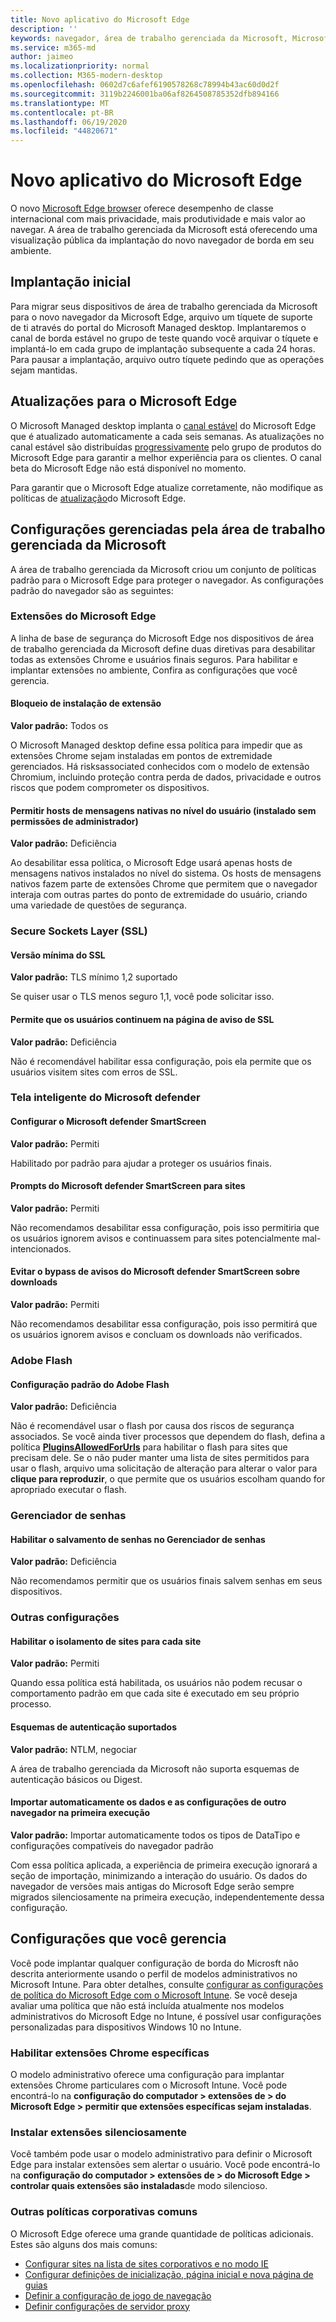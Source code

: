 ```yaml
---
title: Novo aplicativo do Microsoft Edge
description: ''
keywords: navegador, área de trabalho gerenciada da Microsoft, Microsoft 365, serviço, documentação
ms.service: m365-md
author: jaimeo
ms.localizationpriority: normal
ms.collection: M365-modern-desktop
ms.openlocfilehash: 0602d7c6afef6190578268c78994b43ac60d0d2f
ms.sourcegitcommit: 3119b2246001ba06af8264508785352dfb894166
ms.translationtype: MT
ms.contentlocale: pt-BR
ms.lasthandoff: 06/19/2020
ms.locfileid: "44820671"
---
```

# <a name="new-microsoft-edge-app"></a>Novo aplicativo do Microsoft Edge

O novo [Microsoft Edge browser](https://www.microsoft.com/edge) oferece desempenho de classe internacional com mais privacidade, mais produtividade e mais valor ao navegar. A área de trabalho gerenciada da Microsoft está oferecendo uma visualização pública da implantação do novo navegador de borda em seu ambiente.

## <a name="initial-deployment"></a>Implantação inicial

Para migrar seus dispositivos de área de trabalho gerenciada da Microsoft para o novo navegador da Microsoft Edge, arquivo um tíquete de suporte de ti através do portal do Microsoft Managed desktop. Implantaremos o canal de borda estável no grupo de teste quando você arquivar o tíquete e implantá-lo em cada grupo de implantação subsequente a cada 24 horas. Para pausar a implantação, arquivo outro tíquete pedindo que as operações sejam mantidas.

## <a name="updates-to-microsoft-edge"></a>Atualizações para o Microsoft Edge

O Microsoft Managed desktop implanta o [canal estável](https://docs.microsoft.com/deployedge/microsoft-edge-channels#stable-channel) do Microsoft Edge que é atualizado automaticamente a cada seis semanas. As atualizações no canal estável são distribuídas [progressivamente](https://docs.microsoft.com/deployedge/microsoft-edge-update-progressive-rollout) pelo grupo de produtos do Microsoft Edge para garantir a melhor experiência para os clientes. O canal beta do Microsoft Edge não está disponível no momento.

Para garantir que o Microsoft Edge atualize corretamente, não modifique as políticas de [atualização](https://docs.microsoft.com/deployedge/microsoft-edge-update-policies)do Microsoft Edge.

## <a name="settings-managed-by-microsoft-managed-desktop"></a>Configurações gerenciadas pela área de trabalho gerenciada da Microsoft

A área de trabalho gerenciada da Microsoft criou um conjunto de políticas padrão para o Microsoft Edge para proteger o navegador. As configurações padrão do navegador são as seguintes:

### <a name="microsoft-edge-extensions"></a>Extensões do Microsoft Edge

A linha de base de segurança do Microsoft Edge nos dispositivos de área de trabalho gerenciada da Microsoft define duas diretivas para desabilitar todas as extensões Chrome e usuários finais seguros. Para habilitar e implantar extensões no ambiente, Confira as configurações que você gerencia. 

#### <a name="extension-installation-blocklist"></a>Bloqueio de instalação de extensão
**Valor padrão:** Todos os

O Microsoft Managed desktop define essa política para impedir que as extensões Chrome sejam instaladas em pontos de extremidade gerenciados. Há risksassociated conhecidos com o modelo de extensão Chromium, incluindo proteção contra perda de dados, privacidade e outros riscos que podem comprometer os dispositivos. 

#### <a name="allow-user-level-native-messaging-hosts-installed-without-admin-permissions"></a>Permitir hosts de mensagens nativas no nível do usuário (instalado sem permissões de administrador)

**Valor padrão:** Deficiência

Ao desabilitar essa política, o Microsoft Edge usará apenas hosts de mensagens nativos instalados no nível do sistema. Os hosts de mensagens nativos fazem parte de extensões Chrome que permitem que o navegador interaja com outras partes do ponto de extremidade do usuário, criando uma variedade de questões de segurança.  

### <a name="secure-sockets-layer-ssl"></a> Secure Sockets Layer (SSL) 

#### <a name="minimum-ssl-version"></a>Versão mínima do SSL

**Valor padrão:** TLS mínimo 1,2 suportado

Se quiser usar o TLS menos seguro 1,1, você pode solicitar isso.

#### <a name="allows-users-to-proceed-from-the-ssl-warning-page"></a>Permite que os usuários continuem na página de aviso de SSL

**Valor padrão:** Deficiência

Não é recomendável habilitar essa configuração, pois ela permite que os usuários visitem sites com erros de SSL.

### <a name="microsoft-defender-smart-screen"></a>Tela inteligente do Microsoft defender

#### <a name="configure-microsoft-defender-smartscreen"></a>Configurar o Microsoft defender SmartScreen

**Valor padrão:** Permiti

Habilitado por padrão para ajudar a proteger os usuários finais.

#### <a name="microsoft-defender-smartscreen-prompts-for-sites"></a>Prompts do Microsoft defender SmartScreen para sites

**Valor padrão:** Permiti

Não recomendamos desabilitar essa configuração, pois isso permitiria que os usuários ignorem avisos e continuassem para sites potencialmente mal-intencionados.

#### <a name="prevent-bypassing-of-microsoft-defender-smartscreen-warnings-about-downloads"></a>Evitar o bypass de avisos do Microsoft defender SmartScreen sobre downloads

**Valor padrão:** Permiti

Não recomendamos desabilitar essa configuração, pois isso permitirá que os usuários ignorem avisos e concluam os downloads não verificados.

### <a name="adobe-flash"></a>Adobe Flash

#### <a name="default-adobe-flash-setting"></a>Configuração padrão do Adobe Flash

**Valor padrão:** Deficiência

Não é recomendável usar o flash por causa dos riscos de segurança associados. Se você ainda tiver processos que dependem do flash, defina a política **[PluginsAllowedForUrls](https://docs.microsoft.com/deployedge/microsoft-edge-policies#pluginsallowedforurls)** para habilitar o flash para sites que precisam dele. Se o não puder manter uma lista de sites permitidos para usar o flash, arquivo uma solicitação de alteração para alterar o valor para **clique para reproduzir**, o que permite que os usuários escolham quando for apropriado executar o flash.

### <a name="password-manager"></a>Gerenciador de senhas

#### <a name="enable-saving-passwords-to-the-password-manager"></a>Habilitar o salvamento de senhas no Gerenciador de senhas

**Valor padrão:** Deficiência

Não recomendamos permitir que os usuários finais salvem senhas em seus dispositivos.

### <a name="other-settings"></a>Outras configurações

#### <a name="enable-site-isolation-for-every-site"></a>Habilitar o isolamento de sites para cada site

**Valor padrão:** Permiti

Quando essa política está habilitada, os usuários não podem recusar o comportamento padrão em que cada site é executado em seu próprio processo.

#### <a name="supported-authentication-schemes"></a>Esquemas de autenticação suportados

**Valor padrão:** NTLM, negociar

A área de trabalho gerenciada da Microsoft não suporta esquemas de autenticação básicos ou Digest.

#### <a name="automatically-import-another-browsers-data-and-settings-at-first-run"></a>Importar automaticamente os dados e as configurações de outro navegador na primeira execução

**Valor padrão:** Importar automaticamente todos os tipos de DataTipo e configurações compatíveis do navegador padrão 

Com essa política aplicada, a experiência de primeira execução ignorará a seção de importação, minimizando a interação do usuário. Os dados do navegador de versões mais antigas do Microsoft Edge serão sempre migrados silenciosamente na primeira execução, independentemente dessa configuração. 


## <a name="settings-you-manage"></a>Configurações que você gerencia

Você pode implantar qualquer configuração de borda do Microsft não descrita anteriormente usando o perfil de modelos administrativos no Microsoft Intune. Para obter detalhes, consulte [configurar as configurações de política do Microsoft Edge com o Microsoft Intune](https://docs.microsoft.com/deployedge/configure-edge-with-intune). Se você deseja avaliar uma política que não está incluída atualmente nos modelos administrativos do Microsoft Edge no Intune, é possível usar configurações personalizadas para dispositivos Windows 10 no Intune.

### <a name="enabling-specific-chrome-extensions"></a>Habilitar extensões Chrome específicas

O modelo administrativo oferece uma configuração para implantar extensões Chrome particulares com o Microsoft Intune. Você pode encontrá-lo na **configuração do computador > extensões de > do Microsoft Edge > permitir que extensões específicas sejam instaladas**.

### <a name="install-extensions-silently"></a>Instalar extensões silenciosamente

Você também pode usar o modelo administrativo para definir o Microsoft Edge para instalar extensões sem alertar o usuário. Você pode encontrá-lo na **configuração do computador > extensões de > do Microsoft Edge > controlar quais extensões são instaladas**de modo silencioso.

### <a name="other-common-enterprise-policies"></a>Outras políticas corporativas comuns

O Microsoft Edge oferece uma grande quantidade de políticas adicionais. Estes são alguns dos mais comuns:
 
- [Configurar sites na lista de sites corporativos e no modo IE](https://docs.microsoft.com/deployedge/edge-ie-mode-sitelist)
- [Configurar definições de inicialização, página inicial e nova página de guias](https://docs.microsoft.com/deployedge/microsoft-edge-policies#startup-home-page-and-new-tab-page)
- [Definir a configuração de jogo de navegação](https://docs.microsoft.com/deployedge/microsoft-edge-policies#allowsurfgame)
- [Definir configurações de servidor proxy](https://docs.microsoft.com/deployedge/microsoft-edge-policies#proxy-server)

